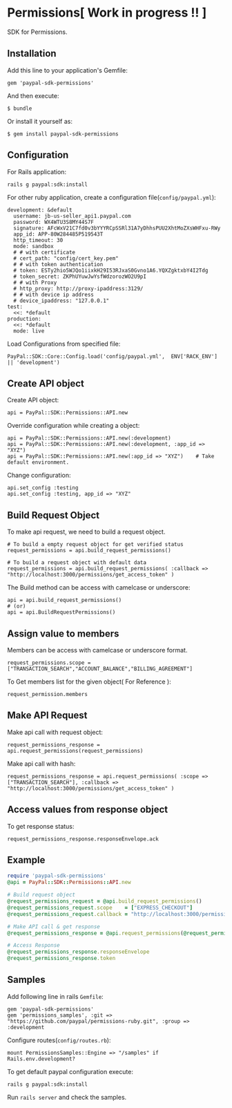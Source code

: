 # Permissions[ Work in progress !! ]

SDK for Permissions.

## Installation

Add this line to your application's Gemfile:

    gem 'paypal-sdk-permissions'

And then execute:

    $ bundle

Or install it yourself as:

    $ gem install paypal-sdk-permissions

## Configuration

For Rails application:

    rails g paypal:sdk:install

For other ruby application, create a configuration file(`config/paypal.yml`):

    development: &default
      username: jb-us-seller_api1.paypal.com
      password: WX4WTU3S8MY44S7F
      signature: AFcWxV21C7fd0v3bYYYRCpSSRl31A7yDhhsPUU2XhtMoZXsWHFxu-RWy
      app_id: APP-80W284485P519543T
      http_timeout: 30
      mode: sandbox
      # # with certificate
      # cert_path: "config/cert_key.pem"
      # # with token authentication
      # token: ESTy2hio5WJQo1iixkH29I53RJxaS0Gvno1A6.YQXZgktxbY4I2Tdg
      # token_secret: ZKPhUYuwJwYsfWdzorozWO2U9pI
      # # with Proxy
      # http_proxy: http://proxy-ipaddress:3129/
      # # with device ip address
      # device_ipaddress: "127.0.0.1"
    test:
      <<: *default
    production:
      <<: *default
      mode: live

Load Configurations from specified file:

    PayPal::SDK::Core::Config.load('config/paypal.yml',  ENV['RACK_ENV'] || 'development')

## Create API object

Create API object:

    api = PayPal::SDK::Permissions::API.new

Override configuration while creating a object:

    api = PayPal::SDK::Permissions::API.new(:development)
    api = PayPal::SDK::Permissions::API.new(:development, :app_id => "XYZ")
    api = PayPal::SDK::Permissions::API.new(:app_id => "XYZ")    # Take default environment.

Change configuration:

    api.set_config :testing
    api.set_config :testing, app_id => "XYZ"


## Build Request Object

To make api request, we need to build a request object.

    # To build a empty request object for get verified status
    request_permissions = api.build_request_permissions()

    # To build a request object with default data
    request_permissions = api.build_request_permissions( :callback => "http://localhost:3000/permissions/get_access_token" )

The Build method can be access with camelcase or underscore:

    api = api.build_request_permissions()
    # (or)
    api = api.BuildRequestPermissions()

## Assign value to members

Members can be access with camelcase or underscore format.

    request_permissions.scope = ["TRANSACTION_SEARCH","ACCOUNT_BALANCE","BILLING_AGREEMENT"]

To Get members list for the given object( For Reference ):

    request_permission.members

## Make API Request

Make api call with request object:

    request_permissions_response = api.request_permissions(request_permissions)

Make api call with hash:

    request_permissions_response = api.request_permissions( :scope => ["TRANSACTION_SEARCH"], :callback => "http://localhost:3000/permissions/get_access_token" )


## Access values from response object

To get response status:

    request_permissions_response.responseEnvelope.ack

## Example

```ruby
require 'paypal-sdk-permissions'
@api = PayPal::SDK::Permissions::API.new

# Build request object
@request_permissions_request = @api.build_request_permissions()
@request_permissions_request.scope    = ["EXPRESS_CHECKOUT"]
@request_permissions_request.callback = "http://localhost:3000/permissions/get_access_token"

# Make API call & get response
@request_permissions_response = @api.request_permissions(@request_permissions_request)

# Access Response
@request_permissions_response.responseEnvelope
@request_permissions_response.token
```

## Samples

Add following line in rails `Gemfile`:

    gem 'paypal-sdk-permissions'
    gem 'permissions_samples', :git => "https://github.com/paypal/permissions-ruby.git", :group => :development

Configure routes(`config/routes.rb`):

    mount PermissionsSamples::Engine => "/samples" if Rails.env.development?

To get default paypal configuration execute:

    rails g paypal:sdk:install

Run `rails server` and check the samples.

